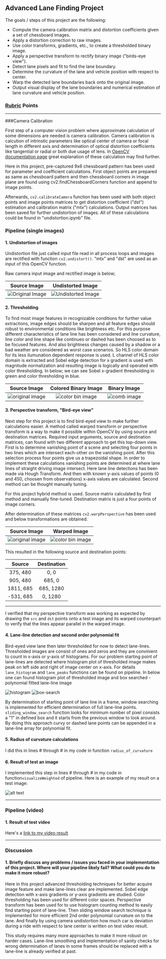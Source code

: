 
## **Advanced Lane Finding Project**

The goals / steps of this project are the following:

* Compute the camera calibration matrix and distortion coefficients given a set of chessboard images.
* Apply a distortion correction to raw images.
* Use color transforms, gradients, etc., to create a thresholded binary image.
* Apply a perspective transform to rectify binary image ("birds-eye view").
* Detect lane pixels and fit to find the lane boundary.
* Determine the curvature of the lane and vehicle position with respect to center.
* Warp the detected lane boundaries back onto the original image.
* Output visual display of the lane boundaries and numerical estimation of lane curvature and vehicle position.

[//]: # (Image References)

[image1]: './camera_cal/calibration1.jpg' "Original1 Image"
[image2]: './camera_cal/undistorted.jpg' "Undistorted Image"
[image3]: './test_images/test5.jpg' "Original2 Image"
[image4]: './test_images/test5.jpg_color_binary.png' "Color Binary Image"
[image5]: './output_images/straight_line1_warped_binary.png' "Binary Warped"
[image6]: './output_images/histogram_output.png' "Histogram"
[image7]: './output_images/search.png' "Search"
[image8]: './output_images/result.png' "TestImResult"


### [Rubric](https://review.udacity.com/#!/rubrics/571/view) Points

---
###Camera Calibration

First step of a computer vision problem where approximate calculation of some dimensions are needed is camera calibration. Camera calibration is calcution of intrinstic parameters like optical center of camera or focal length in different axis and determination of optical distortion coefficients like tangential or radial or both due usage of lens. In [OpenCV documentation page](http://docs.opencv.org/2.4/doc/tutorials/calib3d/camera_calibration/camera_calibration.html?) great explanation of these calculation may find further.

Here in this project, pre-captured 9x6 chessboard pattern has been used for parameter and coefficient calculations. First object points are prepared as same as chessboard pattern and then chessboard corners in image plane are found using cv2.findChessboardCorners function and append to image points. 

Afterwards, `cv2.calibrateCamera` function has been used with both object points and image points matrices to get distortion coefficient ("dst") estimation and calibration matrix ("mtx") calculations. Output matrices has been saved for further undistortion of images. All of these calculations could be found in "undistortion.ipynb" file.


### Pipeline (single images)

#### 1. Undistortion of images

Undistortion file just called input file read in all process loops and images are rectified with function `cv2.undistort()`. "mtx" and "dst" are used as an input of this OpenCV function.

Raw camera input image and rectified image is below;

| Source Image             | Undistorted Image           | 
|:------------------------:|:---------------------------:| 
| ![Original Image][image1]| ![Undistorted Image][image2]| 


#### 2. Thresholding

To find most image features in recognizable conditions for further value extractions, image edges should be sharpen and all feature edges should robust to environmental conditions like brightness etc. For this purpose different characteristics of lane line has been considered and line curvature, line color and line shape like continues or dashed has been choosed as to be focused features. And also brightness changes caused by a shadow or a bad weather are considered as worst case scenarios. So HLS color domain for its less ilumunation dependent response is used. L channel of HLS color domain is extracted and Sobel edge detection for x gradient is used with magnitude normalization and resulting image is logically and operated with color thresholding. In below; we can see Sobel x-gradient thresholding in green and color thresholding in blue.


| Source Image             | Colored Binary Image        | Binary Image               |
|:------------------------:|:---------------------------:|:--------------------------:| 
| ![original image][image1]| ![color bin image][image2]  |![comb image][image2]       | 


#### 3. Perspective transform, "Bird-eye view"

Next step for this project is to find bird-eyed view to make further calculations easier. A method called warped transform or perspective transform is a way to make it possible within OpenCV by using source and destination matrices. Required input arguments, source and destination matrices, can found with two different approach to get this top-down view. First is to determine vanishing point of a scene and selecting four points in two lines which are intersect each-other on the vanishing point. After this selection process four points give us a trapezoidal shape. In order to implement these calculations vanishing points are determined at where lane lines of straight driving image intersect. Here lane line detections has been made via Hough Transform. And then with known y-axis values of points (0 and 450, choosen from observations) x-axis values are calculated. Second method can be thought manually tuning. 

For this project hybrid method is used. Source matrix calculated by first method and manually fine-tuned. Destination matrix is just a four points of image corners.

After determination of these matrices `cv2.warpPerspective` has been used and below transformations are obtained.

| Source Image             | Warped Image                | 
|:------------------------:|:---------------------------:|
| ![original image][image1]| ![color bin image][image5]  |

This resulted in the following source and destination points:

| Source        | Destination   | 
|:-------------:|:-------------:| 
| 375, 480      | 0, 0          | 
| 905, 480      | 685, 0        |
| 1811, 685     | 685, 1280     |
| -531, 685     | 0, 1280       |

****
I verified that my perspective transform was working as expected by drawing the `src` and `dst` points onto a test image and its warped counterpart to verify that the lines appear parallel in the warped image.


#### 4. Lane-line detection and second order polynomial fit

Bird-eyed view lane then later thresholded for now to detect lane-lines. Thresholded images are consist of ones and zeros and they are convinient to count in x-axis or y-axis of histograms. For our problem starting point of lane-lines are detected where histogram plot of thresholded image makes peak on left side and right of image center on x-axis. For details `lane_histogram` and `lane_peaks` functions can be found on pipeline. In below one can found histogram plot of thresholded image and box searched - polynomial fitted lane-line image


![histogram][image6]
![box-search][image7]

By determination of starting point of lane line in a frame, window searching is implemented for efficient determination of full lane-line points. `sliding_window_search` function looks for minimum number of pixel consists a "1" in defined box and it starts from the previous window to look around. By doing this approach curvy or dashed lane points can be appended in a lane-line array for polynomial fit. 

#### 5. Radius of curvature calculations

I did this in lines # through # in my code in function `radius_of_curvature`

#### 6. Result of test an image

I implemented this step in lines # through # in my code in function`visualizeWeighted` of pipeline.  Here is an example of my result on a test image:

![alt text][image8]

---

### Pipeline (video)

#### 1. Result of test video

Here's a [link to my video result](./undst_verified_project_output_video.mp4)

---

### Discussion

#### 1. Briefly discuss any problems / issues you faced in your implementation of this project.  Where will your pipeline likely fail?  What could you do to make it more robust?

Here in this project advanced thresholding techniques for better acquire image feature and make lane-lines clear are implemented. Sobel edge detection with x-axis gradients or y-axis gradients are studied. Color thresholding has been used for different color spaces. Perspective transform has been used for to use histogram counting method to easily find starting point of lane-line. Then sliding window search technique is implemented for more efficient 2nd order polynomial curvature on to the lane. And finally by using camera undistortion how much car is deviation during a ride with respect to lane center is written on test video result.

This study requires many more approaches to make it more robust on harder cases. Lane-line smoothing and implementation of sanity checks for wrong determination of lanes in some frames should be replaced with a lane-line is already verified at past.
